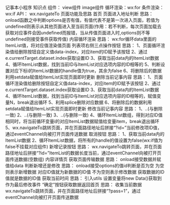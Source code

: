 记事本小程序
	知识点
		组件：
			view组件
			image组件
		循环渲染：wx:for
		条件渲染：wx:if
		API：
			wx.navigateTo
	页面功能及思路
		首页
			页面进入地址判断
				思路：
					onload函数之中判断options是否有值，有值代表不是第一次进入页面，若值为undefined则表示从其他页面进入至当前页面(作用：若不判断，每次页面加载去获取对应事件会因undefined而报错，当从传值页面进入时,options则不等undefined则接受事件获取传值)
			内容循环渲染
				思路：
					wx:for循环data里面的ItemList值，将对应值渲染值页面
			列表项右侧三点操作按钮
				思路：
					1、页面循环渲染值给删除按钮自定义值data-index，对应item的ID赋予该按钮
					2、通过e.currentTarget.dataset.index获取设置ID
					3、获取当前data内的ItemList数据
					4、循环ItemList数据，找到当前ID与ItemList对应选项内容的ID相等的
					5、判断设置对应下标i的ItemList数据的handle值为true，其余为false
					6、将删除后的数据利用setdata赋值给ItemList实现页面即时更新
			删除当前记事内容
				思路：
					1、页面循环渲染值给删除按钮自定义值data-index，对应item的ID赋予该按钮
					2、通过e.currentTarget.dataset.index获取设置ID
					3、获取当前data内的ItemList数据
					4、循环ItemList数据，找到当前ID与ItemList对应选项内容的ID相等的，赋值变量N，break退出循环
					5、利用splice删除对应数据
					6、将删除后的数据利用setdata赋值给ItemList实现页面即时更新
			修改当前记事内容
				思路：
					1、..(与删除一致)
					2、..(与删除一致)
					3、..(与删除一致)
					4、循环ItemList数组，得到对应ID值相同时，将当前循环变量i的对应ItemList数据赋值给变量item，break退出循环
					5、wx.navigateTo跳转页面，并在页面路径地址后拼接“?id=”当前修改项ID值，通过eventChannel向被打开页面传送数据
			取消按钮
				思路：
					1、获取当前data内的ItemList数据
					2、循环ItemList数据，将所有的handle的值设置为false(wx:if值为false不挂载对应组件)
			新增记录按钮
				思路：
					wx.navigateTo跳转页面，并在页面路径地址后拼接“?id=”ItemList的数据长度当前，通过eventChannel向被打开页面传送数据(空数组)
		内容详情页
			获取页面传输数据
				思路：
					onload接受数据并赋值给data
			判断新增还是修改
				思路：
					onload接受options的值id判断是否为空
					为空则表示新增数据
						对应ID值就为新数据的ID值
					不为空则表示修改数据
						获取数据的ID值就是数据的ID值
			获取当前时间
				思路：
					引入utils
					设置变量将new Data()获取到作为最后修改事件
			“确定”按钮获取数据返回首页
				思路：
					收集当前数据
					wx.navigateTo跳转页面，并在页面路径地址后拼接“?pass=1”，通过eventChannel向被打开页面传送数据